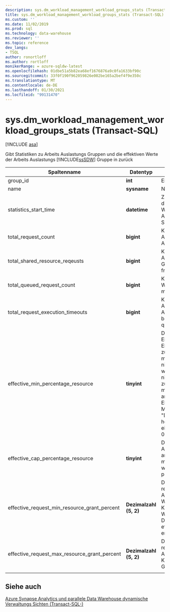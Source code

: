 ```yaml
---
description: sys.dm_workload_management_workload_groups_stats (Transact-SQL)
title: sys.dm_workload_management_workload_groups_stats (Transact-SQL) | Microsoft-Dokumentation
ms.custom: ''
ms.date: 11/02/2019
ms.prod: sql
ms.technology: data-warehouse
ms.reviewer: ''
ms.topic: reference
dev_langs:
- TSQL
author: ronortloff
ms.author: rortloff
monikerRange: = azure-sqldw-latest
ms.openlocfilehash: 01dbe51a5b82ea68ef1676876a9c0fa1633bf90c
ms.sourcegitcommit: 33f0f190f962059826e002be165a2bef4f9e350c
ms.translationtype: MT
ms.contentlocale: de-DE
ms.lasthandoff: 01/30/2021
ms.locfileid: "99131470"
---
```

# <a name="sysdm_workload_management_workload_groups_stats-transact-sql"></a>sys.dm_workload_management_workload_groups_stats (Transact-SQL)
[!INCLUDE [asa](../../includes/applies-to-version/asa.md)]

Gibt Statistiken zu Arbeits Auslastungs Gruppen und die effektiven Werte der Arbeits Auslastungs [!INCLUDE[ssSDW](../../includes/sssdw-md.md)] Gruppe in zurück  
  
|Spaltenname|Datentyp|BESCHREIBUNG|Range|  
|-----------------|---------------|-----------------|-----------|  
|group_id|**int**|Eindeutige ID der Arbeitsauslastungsgruppe||
|name|**sysname**|Name der Arbeitsauslastungsgruppe.||
|statistics_start_time|**datetime**|Zeitpunkt, zu dem die Statistik Sammlung für die Arbeits Auslastungs Gruppe begann  Der Wert ist entweder beim Erstellen der Arbeits Auslastungs Gruppe oder beim Anhalten oder Skalieren der Instanz.||
|total_request_count|**bigint**|Kumulierte Anzahl vervollständigter Anforderungen in der Arbeitsauslastungsgruppe.||
|total_shared_resource_reqeusts|**bigint**|Kumulierte Anzahl der abgeschlossenen Anforderungen in der Arbeits Auslastungs Gruppe, die Ressourcen aus dem freigegebenen Pool verwendet haben.||
|total_queued_request_count|**bigint**|Kumulierte Anzahl von Anforderungen in der Warteschlange, nachdem das max_concurrency Limit erreicht wurde.||
|total_request_execution_timeouts|**bigint**|Kumulierte Anzahl von Anforderungen in der Arbeits Auslastungs Gruppe, für die vor Abschluss ein Timeout aufgetreten ist, basierend auf der query_execution_timeout_sec Einstellung||
|effective_min_percentage_resource|**tinyint**|Die effektive min_percentage_resource Einstellung, die die Einstellungen für die Dienst Ebene und die Arbeits Auslastungs Gruppe zulässt. Der effektive min_percentage_resource kann auf niedrigeren Dienst Ebenen höher angepasst werden.  Beispielsweise ist auf DW100c der niedrigste min_percentage_resource zulässiger Wert 25%.  Der min_percentage_resource wird auf 0% angepasst, wenn der Wert nicht auf Dienst Ebene erteilt werden kann.  Min_percentage_resource z. b. auf "DW6000c" auf 10% festgelegt, hätte beim horizontalen Herunterskalieren auf DW100c einen effective_min_percentage_resource von 0%.||
|effective_cap_percentage_resource|**tinyint**|Der effektive cap_percentage_resource für die Arbeits Auslastungs Gruppe.  Wenn eine andere Arbeits Auslastungs Gruppe mit min_percentage_resource > 0 vorhanden ist, wird die effective_cap_percentage_resource proportional gesenkt.||
|effective_request_min_resource_grant_percent|**Dezimalzahl (5, 2)**|Der effektive Lauf Zeitwert für request_min_resource_grant_percent der Arbeits Auslastungs Gruppe. Der effektive Wert in Bezug auf die Dienst Ebene und die Konfiguration der Arbeits Auslastungs Gruppe.  Wenn min_percentage_resource aufgrund der Dienst Ebene angepasst wird, werden effective_request_min_resource_grant_percent entsprechend angepasst.||
|effective_request_max_resource_grant_percent|**Dezimalzahl (5, 2)**|Der effektive Lauf Zeitwert für request_max_resource_grant_percent der Arbeits Auslastungs Gruppe, der die Konfiguration aller Arbeits Auslastungs Gruppen berücksichtigt.||
|||||

## <a name="see-also"></a>Siehe auch

 [Azure Synapse Analytics und parallele Data Warehouse dynamische Verwaltungs Sichten &#40;Transact-SQL-&#41;](../../relational-databases/system-dynamic-management-views/sql-and-parallel-data-warehouse-dynamic-management-views.md)  
